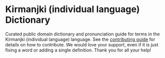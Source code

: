 
# Kirmanjki (individual language) Dictionary

Curated public domain dictionary and pronunciation guide for terms in the Kirmanjki (individual language) language. See the [contributing guide](https://github.com/drumworkteam/term/blob/make/.github/contributing.md) for details on how to contribute. We would love your support, even if it is just fixing a word or adding a single definition. Thank you for all your help!